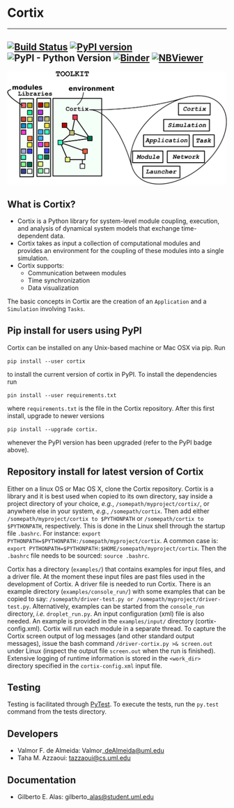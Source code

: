 # Cortix
---
[![Build Status](https://travis-ci.org/dpploy/cortix.svg?branch=master)](https://travis-ci.org/dpploy/cortix)
[![PyPI version](https://badge.fury.io/py/cortix.svg)](https://badge.fury.io/py/cortix)
![PyPI - Python Version](https://img.shields.io/pypi/pyversions/Django.svg)
[![Binder](https://mybinder.org/badge.svg)](https://mybinder.org/v2/gh/dpploy/cortix-nb/master)
[![NBViewer](https://github.com/jupyter/design/blob/master/logos/Badges/nbviewer_badge.svg)](http://nbviewer.jupyter.org/github/dpploy/cortix-nb/)
---
![](cortix/docs/cortix-cover.png)

## What is Cortix?

* Cortix is a Python library for system-level module coupling, execution, and
  analysis of dynamical system models that exchange time-dependent data.
* Cortix takes as input a collection of computational modules and provides an 
  environment for the coupling of these modules into a single simulation.
* Cortix supports:
    - Communication between modules
    - Time synchronization
    - Data visualization

The basic concepts in Cortix are the creation of an `Application` and a `Simulation` involving `Tasks`.

## Pip install for users using PyPI

Cortix can be installed on any Unix-based machine or Mac OSX via pip. Run 
```
pip install --user cortix
```
to install the current version of cortix in PyPI. To install the dependencies run
```
pin install --user requirements.txt
```
where `requirements.txt` is the file in the Cortix repository.
After this first install, upgrade to newer versions
```
pip install --upgrade cortix.
```
whenever the PyPI version has been upgraded (refer to the PyPI badge above).

## Repository install for latest version of Cortix

Either on a linux OS or Mac OS X, clone the Cortix repository. 
Cortix is a library and it is best used when copied to its own directory, say inside a project directory of your choice, *e.g.*, `/somepath/myproject/cortix/`, or anywhere else in your system, *e.g.*, `/somepath/cortix`. Then add either `/somepath/myproject/cortix to $PYTHONPATH` or `/somepath/cortix to $PYTHONPATH`, respectively. This is done in the Linux shell through the startup file `.bashrc`. For instance: `export PYTHONPATH=$PYTHONPATH:/somepath/myproject/cortix`. A common case is:
`export PYTHONPATH=$PYTHONPATH:$HOME/somepath/myproject/cortix`. Then the `.bashrc` file needs to be sourced: `source .bashrc`.

Cortix has a directory (`examples/`) that contains examples for input files, and a driver file. At the moment these input files are past files used in the development of Cortix. A driver file is needed to run Cortix. There is an example directory (`examples/console_run/`) with some examples that can be copied to say: `/somepath/driver-test.py or /somepath/myproject/driver-test.py`. Alternatively, examples can be started from the `console_run` directory, *i.e.* `droplet_run.py`. An input configuration (xml) file is also needed. An example is provided in the `examples/input/` directory (cortix-config.xml). Cortix will run each module in a separate thread. To capture the Cortix screen output of log messages (and other standard output messages), issue the bash command `/driver-cortix.py >& screen.out` under Linux (inspect the output file `screen.out` when the run is finished). Extensive logging of runtime information is stored in the `<work_dir>` directory specified in the `cortix-config.xml` input file.

## Testing

Testing is facilitated through <a href="http://pytest.org">PyTest</a>. To execute the tests, run the ```py.test``` command from the tests directory.

## Developers 

- Valmor F. de Almeida: Valmor\_deAlmeida@uml.edu
- Taha M. Azzaoui: tazzaoui@cs.uml.edu

## Documentation

- Gilberto E. Alas: gilberto\_alas@student.uml.edu
